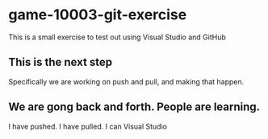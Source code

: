 # game-10003-git-exercise
This is a small exercise to test out using Visual Studio and GitHub

## This is the next step
Specifically we are working on push and pull, and making that happen.

## We are gong back and forth. People are learning.
I have pushed.  I have pulled.  I can Visual Studio